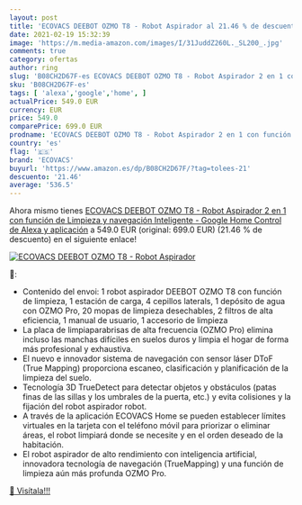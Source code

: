 ```yaml
---
layout: post
title: 'ECOVACS DEEBOT OZMO T8 - Robot Aspirador al 21.46 % de descuento'
date: 2021-02-19 15:32:39
image: 'https://m.media-amazon.com/images/I/31JuddZ260L._SL200_.jpg'
comments: true
category: ofertas
author: ring
slug: 'B08CH2D67F-es ECOVACS DEEBOT OZMO T8 - Robot Aspirador 2 en 1 con...'
sku: 'B08CH2D67F-es'
tags: [ 'alexa','google','home', ]
actualPrice: 549.0 EUR
currency: EUR
price: 549.0
comparePrice: 699.0 EUR
prodname: 'ECOVACS DEEBOT OZMO T8 - Robot Aspirador 2 en 1 con función de Limpieza y navegación Inteligente - Google Home  Control de Alexa y aplicación'
country: 'es'
flag: '🇪🇸'
brand: 'ECOVACS'
buyurl: 'https://www.amazon.es/dp/B08CH2D67F/?tag=tolees-21'
descuento: '21.46'
average: '536.5'
---
```


Ahora mismo tienes [ECOVACS DEEBOT OZMO T8 - Robot Aspirador 2 en 1 con función de Limpieza y navegación Inteligente - Google Home  Control de Alexa y aplicación](https://www.amazon.es/dp/B08CH2D67F/?tag=tolees-21) a 549.0 EUR (original: 699.0 EUR) (21.46 %  de descuento) en el siguiente enlace!

[![ECOVACS DEEBOT OZMO T8 - Robot Aspirador](https://m.media-amazon.com/images/I/31JuddZ260L._SL200_.jpg)](https://www.amazon.es/dp/B08CH2D67F/?tag=tolees-21)

🔎:

- Contenido del envoi: 1 robot aspirador DEEBOT OZMO T8 con función de limpieza, 1 estación de carga, 4 cepillos laterals, 1 depósito de agua con OZMO Pro, 20 mopas de limpieza desechables, 2 filtros de alta eficiencia, 1 manual de usuario, 1 accesorio de limpieza
- La placa de limpiaparabrisas de alta frecuencia (OZMO Pro) elimina incluso las manchas difíciles en suelos duros y limpia el hogar de forma más profesional y exhaustiva.
- El nuevo e innovador sistema de navegación con sensor láser DToF (True Mapping) proporciona escaneo, clasificación y planificación de la limpieza del suelo.
- Tecnología 3D TrueDetect para detectar objetos y obstáculos (patas finas de las sillas y los umbrales de la puerta, etc.) y evita colisiones y la fijación del robot aspirador robot.
- A través de la aplicación ECOVACS Home se pueden establecer límites virtuales en la tarjeta con el teléfono móvil para priorizar o eliminar áreas, el robot limpiará donde se necesite y en el orden deseado de la habitación.
- El robot aspirador de alto rendimiento con inteligencia artificial, innovadora tecnología de navegación (TrueMapping) y una función de limpieza aún más profunda OZMO Pro.

[🛒 Visítala!!!](https://www.amazon.es/dp/B08CH2D67F/?tag=tolees-21)
